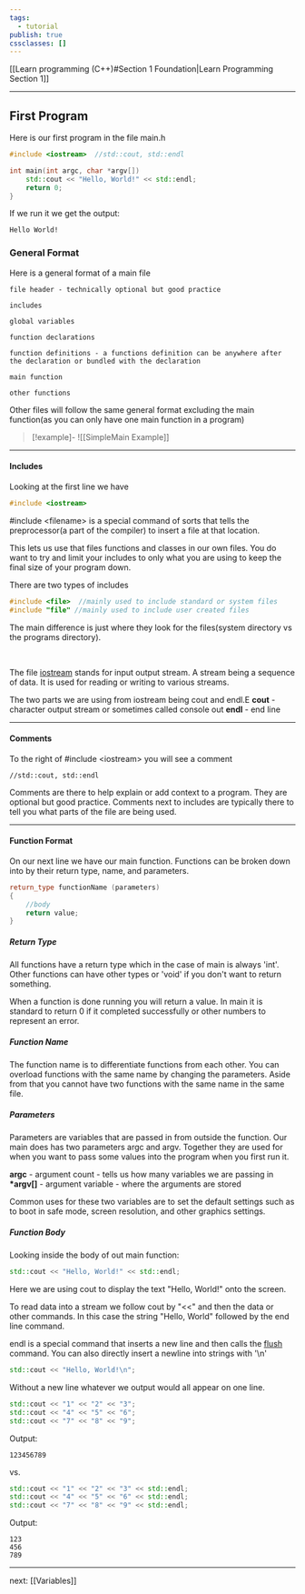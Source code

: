 ```yaml
---
tags:
  - tutorial
publish: true
cssclasses: []
---
```


<div id='stars2'></div>
<div id='stars3'></div>
<div id='stars4'></div>

[[Learn programming (C++)#Section 1 Foundation|Learn Programming Section 1]]  

---
## First Program
Here is our first program in the file main.h
``` cpp 
#include <iostream>  //std::cout, std::endl

int main(int argc, char *argv[])
	std::cout << "Hello, World!" << std::endl;
	return 0;
}
```

If we run it we get the output:
``` output
Hello World!
```

### General Format

Here is a general format of a main file

```file header
file header - technically optional but good practice

includes

global variables

function declarations

function definitions - a functions definition can be anywhere after the declaration or bundled with the declaration

main function

other functions
```

Other files will follow the same general format excluding the main function(as you can only have one main function in a program)

> [!example]- 
>![[SimpleMain Example]]

---
#### Includes
Looking at the first line we have
```cpp
#include <iostream> 
```

\#include \<filename\> is a special command of sorts that tells the preprocessor(a part of the compiler) to insert a file at that location. 

This lets us use that files functions and classes in our own files. You do want to try and limit your includes to only what you are using to keep the final size of your program down.

There are two types of includes
```cpp
#include <file>  //mainly used to include standard or system files
#include "file" //mainly used to include user created files
```

The main difference is just where they look for the files(system directory vs the programs directory).

<br>

The file [iostream](https://en.cppreference.com/w/cpp/header/iostream)  stands for input output stream. A stream being a sequence of data. It is used for reading or writing to various streams. 

The two parts we are using from iostream being cout and endl.E
**cout** - character output stream or sometimes called console out
**endl** - end line

---
#### Comments

To the right of \#include \<iostream\>  you will see a comment
```output
//std::cout, std::endl   
```
Comments are there to help explain or add context to a program. They are optional but good practice. Comments next to includes are typically there to tell you what parts of the file are being used. 

---
#### Function Format
On our next line we have our main function.
Functions can be broken down into by their return type, name, and parameters.
```cpp
return_type functionName (parameters)
{
	//body
	return value;
}
```


##### Return Type
All functions have a return type which in the case of main is always 'int'. Other functions can have other types or 'void' if you don't want to return something.

When a function is done running you will return a value.  In main it is standard to return 0 if it completed successfully or other numbers to represent an error.

##### Function Name
The function name is to differentiate functions from each other. You can overload functions with the same name by changing the parameters. Aside from that you cannot have two functions with the same name in the same file.

##### Parameters
Parameters are variables that are passed in from outside the function.
Our main does has two parameters argc and argv. Together they are used for when you want to pass some values into the program when you first run it.

**argc** - argument count -  tells us how many variables we are passing in
**\*argv\[]** - argument variable - where the arguments are stored 

Common uses for these two variables are to set the default settings such as to boot in safe mode, screen resolution, and other graphics settings.

##### Function Body
Looking inside the body of out main function:
```cpp
std::cout << "Hello, World!" << std::endl;
```
Here we are using cout to display the text "Hello, World!" onto the screen.

To read data into a stream we follow cout by "<<" and then the data or other commands. In this case the string "Hello, World" followed by the end line command.

endl is a special command that inserts a new line and then calls the [flush](https://en.cppreference.com/w/cpp/io/manip/flush) command. 
You can also directly insert a newline into strings with '\\n'
```cpp
std::cout << "Hello, World!\n"; 
```

Without a new line whatever we output would all appear on one line.
```cpp
std::cout << "1" << "2" << "3";
std::cout << "4" << "5" << "6";
std::cout << "7" << "8" << "9";
```
Output:
```output
123456789
```
vs.
```cpp
std::cout << "1" << "2" << "3" << std::endl;
std::cout << "4" << "5" << "6" << std::endl;
std::cout << "7" << "8" << "9" << std::endl;
```
Output:
```output
123
456
789
```

---
next: [[Variables]] 
